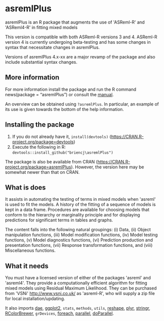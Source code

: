 # asremlPlus
asremlPlus is an R package that augments the use of 'ASReml-R' and 'ASReml4-R' in fitting mixed models

This version is compatible with both ASReml-R versions 3 and 4. ASReml-R version 4 is currently undergoing beta-testing and 
has some changes in syntax that necessitate changes in asremlPlus. 

Versions of asremlPlus 4.x-xx are a major revamp of the package and also include substantial syntax changes. 

## More information

For more information install the package and run the R command news(package = “asremlPlus”) or consult the [manual](./inst/doc/asremlPlus-manual.pdf). 

An overview can be obtained using `?asremlPlus`. In particular, an example of its use is given towards the bottom of the help information.

## Installing the package

1. If you do not already have it, `install(devtools)` (<https://CRAN.R-project.org/package=devtools>)
2. Execute the following in R: `devtools::install_github("briencj\asremlPlus")`

The package is also be available from CRAN 
(<https://CRAN.R-project.org/package=asremlPlus>). However, the version here may be somewhat newer than that on CRAN. 

## What is does

It assists in automating the testing of terms in mixed models when 'asreml' is used 
to fit the models. A history of the fitting of a sequence of models is kept in a data frame. 
Procedures are available for choosing models that conform to the hierarchy or marginality principle 
and for displaying predictions for significant terms in tables and graphs. 

The content falls into the following natural groupings: (i) Data, (ii) Object 
  manipulation functions, (iii) Model modification functions, (iv) Model testing functions, 
  (v) Model diagnostics functions, (vi) Prediction production and presentation functions, 
  (vii) Response transformation functions, and (viii) Miscellaneous functions. 
  
## What it needs  
  
You must have a licensed version of either of the packages 'asreml' and 'asreml4'. 
They provide a computationally efficient algorithm for fitting mixed models using Residual Maximum 
  Likelihood. They can be purchased from 'VSNi' <http://www.vsni.co.uk/> as 'asreml-R', 
  who will supply a zip file for local installation/updating.
  
  It also imports [dae](<https://CRAN.R-project.org/package=dae>), [ggplot2](<https://CRAN.R-project.org/package=ggplot2>), `stats`, `methods`, `utils`, [reshape](<https://CRAN.R-project.org/package=reshape>), [plyr](<https://CRAN.R-project.org/package=plyr>), [stringr](<https://CRAN.R-project.org/package=stringr>), [RColorBrewer](<https://CRAN.R-project.org/package=RColorBrewer>), `grDevices`, 
[foreach](<https://CRAN.R-project.org/package=foreach>), [parallel](<https://CRAN.R-project.org/package=parallel>), [doParallel](<https://CRAN.R-project.org/package=doParallel>).
